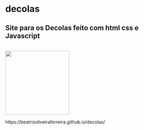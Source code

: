 # decolas
## Site para os Decolas feito com html css e Javascript
<br>
<img width="200" src="https://beatrizoliveiraferreira.github.io/decolas/assets/livro-bege-e-um-copo-transparente-com-suco-de-laranja.jpg"/>
<br>
<p>
  https://beatrizoliveiraferreira.github.io/decolas/
</p>
